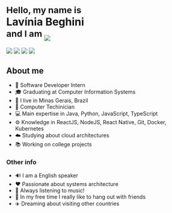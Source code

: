 <h1>
<sub> Hello, my name is </sub> <br>
Lavínia Beghini <br>
<sup> and I am </sup> <img src="https://readme-typing-svg.herokuapp.com?color=03989E&size=24&vCenter=true&width=170&height=35&lines=a+Developer;a+Student;Curious"/>
</h1>

<img src="https://img.shields.io/badge/-Gmail-D14836?style=flat-square&labelColor=D14836&logo=gmail&logoColor=white&link=mailto:lavinia.beghini@gmail.com"/> <img src="https://img.shields.io/badge/-Spotify-1bc47d?style=flat-square&labelColor=1bc47d&logo=spotify&logoColor=white&link=https://api.whatsapp.com/send?phone=5532988995958" /> <img src="https://img.shields.io/badge/-Linkedin-0e76a8?style=flat-square&logo=Linkedin&logoColor=white&link=https://www.linkedin.com/in/beghini/" /> <img src="https://img.shields.io/badge/-WhatsApp-128c7e?style=flat-square&labelColor=128c7e&logo=whatsapp&logoColor=white&link=https://api.whatsapp.com/send?phone=5532988995958" /> 

## About me

- 🚀 Software Developer Intern 
- 🎓 Graduating at Computer Information Systems 
- 📌 I live in Minas Gerais, Brazil 
- 💾 Computer Techinician
- 💻 Main expertise in Java, Python, JavaScript, TypeScript
- ⚙️ Knowledge in ReactJS, NodeJS, React Native, Git, Docker, Kubernetes 
- ☁️ Studying about cloud architectures
- 📚 Working on college projects

### Other info

- 🔊 I am a English speaker
- ♥️ Passionate about systems architecture 
- 🎵 Always listening to music!
- 🍺 In my free time I really like to hang out with friends
- ✈️ Dreaming about visiting other countries

